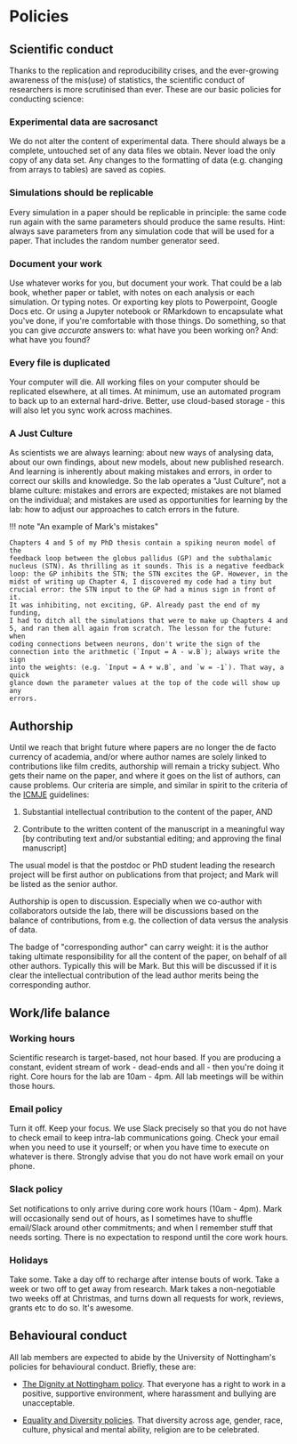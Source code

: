 
# Policies

## Scientific conduct

Thanks to the replication and reproducibility crises, and the
ever-growing awareness of the mis(use) of statistics, the scientific
conduct of researchers is more scrutinised than ever. These are our
basic policies for conducting science:

### Experimental data are sacrosanct
We do not alter the content of experimental data. There should
always be a complete, untouched set of any data files we obtain.
Never load the only copy of any data set. Any changes to the
formatting of data (e.g. changing from arrays to tables) are saved
as copies.

### Simulations should be replicable
Every simulation in a paper should be replicable in principle: the
same code run again with the same parameters should produce the same
results. Hint: always save parameters from any simulation code that
will be used for a paper. That includes the random number generator
seed.

### Document your work
Use whatever works for you, but document your work. That could be a
lab book, whether paper or tablet, with notes on each analysis or
each simulation. Or typing notes. Or exporting key plots to
Powerpoint, Google Docs etc. Or using a Jupyter notebook or
RMarkdown to encapsulate what you've done, if you're comfortable
with those things. Do something, so that you can give *accurate*
answers to: what have you been working on? And: what have you found?

### Every file is duplicated
Your computer will die. All working files on your computer should be
replicated elsewhere, at all times. At minimum, use an automated
program to back up to an external hard-drive. Better, use
cloud-based storage - this will also let you sync work across
machines.

### A Just Culture
As scientists we are always learning: about new ways of analysing
data, about our own findings, about new models, about new published
research. And learning is inherently about making mistakes and
errors, in order to correct our skills and knowledge. So the lab
operates a "Just Culture", not a blame culture: mistakes and errors
are expected; mistakes are not blamed on the individual; and
mistakes are used as opportunities for learning by the lab: how to
adjust our approaches to catch errors in the future.

!!! note "An example of Mark's mistakes"

    Chapters 4 and 5 of my PhD thesis contain a spiking neuron model of the
    feedback loop between the globus pallidus (GP) and the subthalamic
    nucleus (STN). As thrilling as it sounds. This is a negative feedback
    loop: the GP inhibits the STN; the STN excites the GP. However, in the
    midst of writing up Chapter 4, I discovered my code had a tiny but
    crucial error: the STN input to the GP had a minus sign in front of it.
    It was inhibiting, not exciting, GP. Already past the end of my funding,
    I had to ditch all the simulations that were to make up Chapters 4 and
    5, and ran them all again from scratch. The lesson for the future: when
    coding connections between neurons, don't write the sign of the
    connection into the arithmetic (`Input = A - w.B`); always write the sign
    into the weights: (e.g. `Input = A + w.B`, and `w = -1`). That way, a quick
    glance down the parameter values at the top of the code will show up any
    errors.


## Authorship

Until we reach that bright future where papers are no longer the de
facto currency of academia, and/or where author names are solely linked
to contributions like film credits, authorship will remain a tricky
subject. Who gets their name on the paper, and where it goes on the list
of authors, can cause problems. Our criteria are simple, and similar in
spirit to the criteria of the [ICMJE] guidelines:

1.  Substantial intellectual contribution to the content of the paper,
    AND

2.  Contribute to the written content of the manuscript in a meaningful
    way \[by contributing text and/or substantial editing; and approving
    the final manuscript\]

[ICMJE]: http://www.icmje.org/recommendations/browse/roles-and-responsibilities/defining-the-role-of-authors-and-contributors.html

The usual model is that the postdoc or PhD student leading the research
project will be first author on publications from that project; and Mark
will be listed as the senior author.

Authorship is open to discussion. Especially when we co-author with
collaborators outside the lab, there will be discussions based on the
balance of contributions, from e.g. the collection of data versus the
analysis of data.

The badge of "corresponding author" can carry weight: it is the author
taking ultimate responsibility for all the content of the paper, on
behalf of all other authors. Typically this will be Mark. But this will
be discussed if it is clear the intellectual contribution of the lead
author merits being the corresponding author.


## Work/life balance

### Working hours
Scientific research is target-based, not hour based. If you are
producing a constant, evident stream of work - dead-ends and all -
then you're doing it right. Core hours for the lab are 10am - 4pm.
All lab meetings will be within those hours.

### Email policy
Turn it off. Keep your focus. We use Slack precisely so that you do
not have to check email to keep intra-lab communications going.
Check your email when you need to use it yourself; or when you have
time to execute on whatever is there. Strongly advise that you do
not have work email on your phone.

### Slack policy
Set notifications to only arrive during core work hours (10am -
4pm). Mark will occasionally send out of hours, as I sometimes have
to shuffle email/Slack around other commitments; and when I remember
stuff that needs sorting. There is no expectation to respond until
the core work hours.

### Holidays
Take some. Take a day off to recharge after intense bouts of work.
Take a week or two off to get away from research. Mark takes a
non-negotiable two weeks off at Christmas, and turns down all
requests for work, reviews, grants etc to do so. It's awesome.


## Behavioural conduct

All lab members are expected to abide by the University of Nottingham's
policies for behavioural conduct. Briefly, these are:

-   [The Dignity at Nottingham policy][1].
    That everyone has a right to work in a positive, supportive
    environment, where harassment and bullying are unacceptable.

-   [Equality and Diversity policies][2].
    That diversity across age, gender, race, culture, physical and
    mental ability, religion are to be celebrated.

[1]: https://www.nottingham.ac.uk/hr/guidesandsupport/complaintsgrievanceanddignity/dignity/dignity-at-nottingham.aspx
[2]: https://www.nottingham.ac.uk/hr/guidesandsupport/equalityanddiversitypolicies/index.aspx
